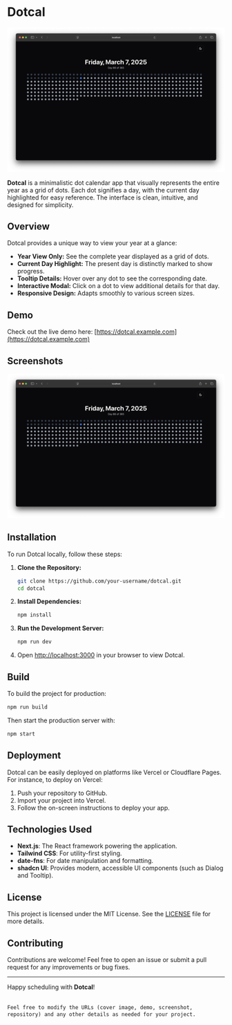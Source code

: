 # Dotcal

![Dotcal Cover Image](./public/ui.png)

**Dotcal** is a minimalistic dot calendar app that visually represents the entire year as a grid of dots. Each dot signifies a day, with the current day highlighted for easy reference. The interface is clean, intuitive, and designed for simplicity.

## Overview

Dotcal provides a unique way to view your year at a glance:

- **Year View Only:** See the complete year displayed as a grid of dots.
- **Current Day Highlight:** The present day is distinctly marked to show progress.
- **Tooltip Details:** Hover over any dot to see the corresponding date.
- **Interactive Modal:** Click on a dot to view additional details for that day.
- **Responsive Design:** Adapts smoothly to various screen sizes.

## Demo

Check out the live demo here: [https://dotcal.example.com](https://dotcal.example.com)

## Screenshots

![Dotcal Cover Image](./public/ui.png)

## Installation

To run Dotcal locally, follow these steps:

1. **Clone the Repository:**

   ```bash
   git clone https://github.com/your-username/dotcal.git
   cd dotcal
   ```

2. **Install Dependencies:**

   ```bash
   npm install
   ```

3. **Run the Development Server:**

   ```bash
   npm run dev
   ```

4. Open [http://localhost:3000](http://localhost:3000) in your browser to view Dotcal.

## Build

To build the project for production:

```bash
npm run build
```

Then start the production server with:

```bash
npm start
```

## Deployment

Dotcal can be easily deployed on platforms like Vercel or Cloudflare Pages. For instance, to deploy on Vercel:

1. Push your repository to GitHub.
2. Import your project into Vercel.
3. Follow the on-screen instructions to deploy your app.

## Technologies Used

- **Next.js**: The React framework powering the application.
- **Tailwind CSS**: For utility-first styling.
- **date-fns**: For date manipulation and formatting.
- **shadcn UI**: Provides modern, accessible UI components (such as Dialog and Tooltip).

## License

This project is licensed under the MIT License. See the [LICENSE](LICENSE) file for more details.

## Contributing

Contributions are welcome! Feel free to open an issue or submit a pull request for any improvements or bug fixes.

---

Happy scheduling with **Dotcal**!

```

Feel free to modify the URLs (cover image, demo, screenshot, repository) and any other details as needed for your project.
```
